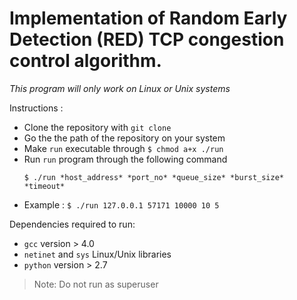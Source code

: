 # Implementation of **Random Early Detection (RED)** TCP congestion control algorithm.
*This program will only work on Linux or Unix systems*

Instructions :
- Clone the repository with `git clone `
- Go the the path of the repository on your system
- Make `run` executable through `$ chmod a+x ./run`
- Run `run` program through the following command
    ```
    $ ./run *host_address* *port_no* *queue_size* *burst_size* *timeout*
    ```
- Example : `$ ./run 127.0.0.1 57171 10000 10 5`

Dependencies required to run:
- `gcc` version > 4.0
- `netinet` and `sys` Linux/Unix libraries
- `python` version > 2.7

> Note: Do not run as superuser
